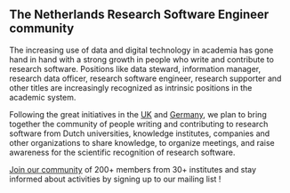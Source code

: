 
## The Netherlands Research Software Engineer community

The increasing use of data and digital technology in academia has gone hand
in hand with a strong growth in people who write and contribute to research
software. Positions like data steward, information manager, research data
officer, research software engineer, research supporter and other titles are
increasingly recognized as intrinsic positions in the academic system.

Following the great initiatives in the [UK](http://rse.ac.uk/) and
[Germany](http://www.de-rse.org/de), we plan to bring together the community
of people writing and contributing to research software from Dutch
universities, knowledge institutes, companies and other organizations to
share knowledge, to organize meetings, and raise awareness for the
scientific recognition of research software.

[Join our community](https://lists.nl-rse.org/mailman/listinfo/everyone) of
200+ members from 30+ institutes and stay informed about activities by
signing up to our mailing list !
